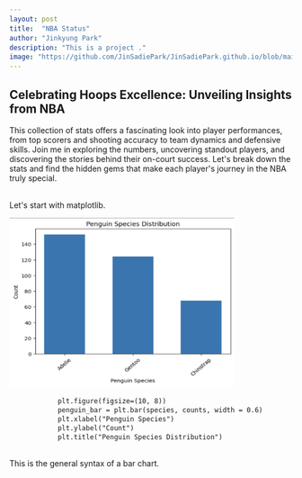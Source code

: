 ```yaml
---
layout: post
title:  "NBA Status"
author: "Jinkyung Park"
description: "This is a project ."
image: "https://github.com/JinSadiePark/JinSadiePark.github.io/blob/main/assets/images/basketball_image%20Medium.png?raw=true"
---
```


## Celebrating Hoops Excellence: Unveiling Insights from NBA
This collection of stats offers a fascinating look into player performances, from top scorers and shooting accuracy to team dynamics and defensive skills. Join me in exploring the numbers, uncovering standout players, and discovering the stories behind their on-court success. Let's break down the stats and find the hidden gems that make each player's journey in the NBA truly special.
<br></br>

Let's start with matplotlib.

<img src="https://github.com/JinSadiePark/JinSadiePark.github.io/blob/main/_posts/Screenshot%202023-10-13%20at%201.18.02%20PM.png?raw=true" alt="Resized Image" width="400" height="300">

                plt.figure(figsize=(10, 8))
                penguin_bar = plt.bar(species, counts, width = 0.6)
                plt.xlabel("Penguin Species")
                plt.ylabel("Count")
                plt.title("Penguin Species Distribution")
<br>                
This is the general syntax of a bar chart.
<br>
